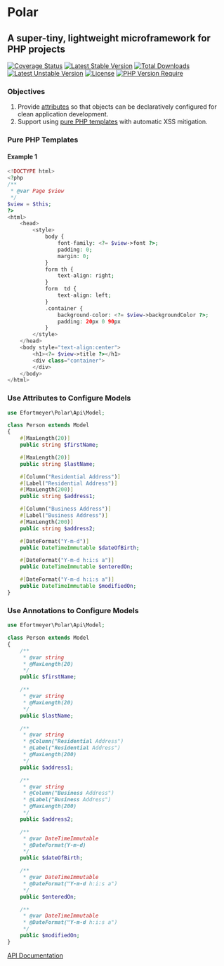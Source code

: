 # Polar

## A super-tiny, lightweight microframework for PHP projects

[![Coverage Status](https://coveralls.io/repos/github/ericfortmeyer/polar/badge.svg?branch=main)](https://coveralls.io/repos/github/ericfortmeyer/polar/badge.svg?branch=main) [![Latest Stable Version](http://poser.pugx.org/efortmeyer/polar/v)](https://packagist.org/packages/efortmeyer/polar) [![Total Downloads](http://poser.pugx.org/efortmeyer/polar/downloads)](https://packagist.org/packages/efortmeyer/polar) [![Latest Unstable Version](http://poser.pugx.org/efortmeyer/polar/v/unstable)](https://packagist.org/packages/efortmeyer/polar) [![License](http://poser.pugx.org/efortmeyer/polar/license)](https://packagist.org/packages/efortmeyer/polar) [![PHP Version Require](http://poser.pugx.org/efortmeyer/polar/require/php)](https://packagist.org/packages/efortmeyer/polar)

### Objectives

1. Provide [attributes](#use-attributes-to-configure-models) so that objects can be declaratively configured for clean application development.
1. Support using [pure PHP templates](#pure-php-templates) with automatic XSS mitigation.


### Pure PHP Templates

#### Example 1
```php
<!DOCTYPE html>
<?php
/**
 * @var Page $view
 */
$view = $this;
?>
<html>
    <head>
        <style>
            body {
                font-family: <?= $view->font ?>;
                padding: 0;
                margin: 0;
            }
            form th {
                text-align: right;
            }
            form  td {
                text-align: left;
            }
            .container {
                background-color: <?= $view->backgroundColor ?>;
                padding: 20px 0 90px
            }
        </style>
    </head>
    <body style="text-align:center">
        <h1><?= $view->title ?></h1>
        <div class="container">
        </div>
    </body>
</html>
```

### Use Attributes to Configure Models
```php
use Efortmeyer\Polar\Api\Model;

class Person extends Model
{
    #[MaxLength(20)]
    public string $firstName;

    #[MaxLength(20)]
    public string $lastName;

    #[Column("Residential Address")]
    #[Label("Residential Address")]
    #[MaxLength(200)]
    public string $address1;

    #[Column("Business Address")]
    #[Label("Business Address")]
    #[MaxLength(200)]
    public string $address2;

    #[DateFormat("Y-m-d")]
    public DateTimeImmutable $dateOfBirth;

    #[DateFormat("Y-m-d h:i:s a")]
    public DateTimeImmutable $enteredOn;

    #[DateFormat("Y-m-d h:i:s a")]
    public DateTimeImmutable $modifiedOn;
}
```

### Use Annotations to Configure Models
```php
use Efortmeyer\Polar\Api\Model;

class Person extends Model
{
    /**
     * @var string
     * @MaxLength(20)
     */
    public $firstName;

    /**
     * @var string
     * @MaxLength(20)
     */
    public $lastName;

    /**
     * @var string
     * @Column("Residential Address")
     * @Label("Residential Address")
     * @MaxLength(200)
     */
    public $address1;

    /**
     * @var string
     * @Column("Business Address")
     * @Label("Business Address")
     * @MaxLength(200)
     */
    public $address2;

    /**
     * @var DateTimeImmutable
     * @DateFormat(Y-m-d)
     */
    public $dateOfBirth;

    /**
     * @var DateTimeImmutable
     * @DateFormat("Y-m-d h:i:s a")
     */
    public $enteredOn;

    /**
     * @var DateTimeImmutable
     * @DateFormat("Y-m-d h:i:s a")
     */
    public $modifiedOn;
}
```


[API Documentation](https://ericfortmeyer.github.io/polar-docs)
